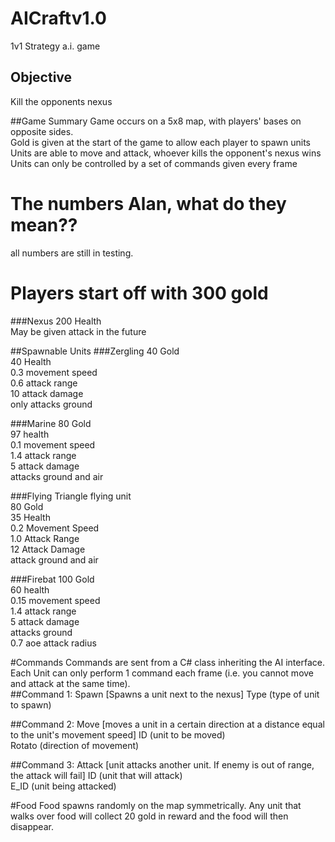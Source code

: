 # AICraftv1.0
1v1 Strategy a.i. game
## Objective 
Kill the opponents nexus

##Game Summary
Game occurs on a 5x8 map, with players' bases on opposite sides.<br />
Gold is given at the start of the game to allow each player to spawn units<br />
Units are able to move and attack, whoever kills the opponent's nexus wins<br />
Units can only be controlled by a set of commands given every frame<br />

# The numbers Alan, what do they mean??
all numbers are still in testing.

# Players start off with 300 gold

###Nexus
200 Health<br />
May be given attack in the future<br />

##Spawnable Units
###Zergling
40 Gold<br />
40 Health<br />
0.3 movement speed<br />
0.6 attack range<br />
10 attack damage<br />
only attacks ground<br />

###Marine
80 Gold<br />
97 health<br />
0.1 movement speed<br />
1.4 attack range<br />
5 attack damage<br />
attacks ground and air <br />

###Flying Triangle
flying unit <br />
80 Gold<br />
35 Health<br />
0.2 Movement Speed<br />
1.0 Attack Range<br />
12 Attack Damage<br />
attack ground and air <br />

###Firebat
100 Gold<br />
60 health<br />
0.15 movement speed<br />
1.4 attack range<br />
5 attack damage<br />
attacks ground <br />
0.7 aoe attack radius <br />

#Commands
Commands are sent from a C# class inheriting the AI interface.<br />
Each Unit can only perform 1 command each frame (i.e. you cannot move and attack at the same time).<br />
##Command 1: Spawn [Spawns a unit next to the nexus]
Type (type of unit to spawn)<br />

##Command 2: Move [moves a unit in a certain direction at a distance equal to the unit's movement speed]
ID (unit to be moved)<br />
Rotato (direction of movement)<br />

##Command 3: Attack [unit attacks another unit. If enemy is out of range, the attack will fail]
ID (unit that will attack)<br />
E_ID (unit being attacked)<br />


#Food
Food spawns randomly on the map symmetrically. Any unit that walks over food will collect 20 gold in reward and the food will then disappear.
